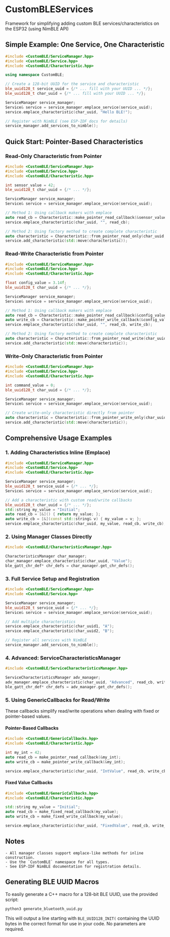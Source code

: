 
# CustomBLEServices
Framework for simplifying adding custom BLE services/characteristics on the ESP32 (using NimBLE API)

## Simple Example: One Service, One Characteristic

```cpp
#include <CustomBLE/ServiceManager.hpp>
#include <CustomBLE/Service.hpp>
#include <CustomBLE/Characteristic.hpp>

using namespace CustomBLE;

// Create a 128-bit UUID for the service and characteristic
ble_uuid128_t service_uuid = {/* ... fill with your UUID ... */};
ble_uuid128_t char_uuid = {/* ... fill with your UUID ... */};

ServiceManager service_manager;
Service& service = service_manager.emplace_service(service_uuid);
service.emplace_characteristic(char_uuid, "Hello BLE!");

// Register with NimBLE (see ESP-IDF docs for details)
service_manager.add_services_to_nimble();
```

## Quick Start: Pointer-Based Characteristics

### Read-Only Characteristic from Pointer
```cpp
#include <CustomBLE/ServiceManager.hpp>
#include <CustomBLE/Service.hpp>
#include <CustomBLE/Characteristic.hpp>

int sensor_value = 42;
ble_uuid128_t char_uuid = {/* ... */};

ServiceManager service_manager;
Service& service = service_manager.emplace_service(service_uuid);

// Method 1: Using callback makers with emplace
auto read_cb = Characteristic::make_pointer_read_callback(&sensor_value);
service.emplace_characteristic(char_uuid, "", read_cb);

// Method 2: Using factory method to create complete characteristic
auto characteristic = Characteristic::from_pointer_read_only(char_uuid, &sensor_value);
service.add_characteristic(std::move(characteristic));
```

### Read-Write Characteristic from Pointer
```cpp
#include <CustomBLE/ServiceManager.hpp>
#include <CustomBLE/Service.hpp>
#include <CustomBLE/Characteristic.hpp>

float config_value = 3.14f;
ble_uuid128_t char_uuid = {/* ... */};

ServiceManager service_manager;
Service& service = service_manager.emplace_service(service_uuid);

// Method 1: Using callback makers with emplace
auto read_cb = Characteristic::make_pointer_read_callback(&config_value);
auto write_cb = Characteristic::make_pointer_write_callback(&config_value);
service.emplace_characteristic(char_uuid, "", read_cb, write_cb);

// Method 2: Using factory method to create complete characteristic
auto characteristic = Characteristic::from_pointer_read_write(char_uuid, &config_value);
service.add_characteristic(std::move(characteristic));
```

### Write-Only Characteristic from Pointer
```cpp
#include <CustomBLE/ServiceManager.hpp>
#include <CustomBLE/Service.hpp>
#include <CustomBLE/Characteristic.hpp>

int command_value = 0;
ble_uuid128_t char_uuid = {/* ... */};

ServiceManager service_manager;
Service& service = service_manager.emplace_service(service_uuid);

// Create write-only characteristic directly from pointer
auto characteristic = Characteristic::from_pointer_write_only(char_uuid, &command_value);
service.add_characteristic(std::move(characteristic));
```

## Comprehensive Usage Examples

### 1. Adding Characteristics Inline (Emplace)

```cpp
#include <CustomBLE/ServiceManager.hpp>
#include <CustomBLE/Service.hpp>
#include <CustomBLE/Characteristic.hpp>

ServiceManager service_manager;
ble_uuid128_t service_uuid = {/* ... */};
Service& service = service_manager.emplace_service(service_uuid);

// Add a characteristic with custom read/write callbacks
ble_uuid128_t char_uuid = {/* ... */};
std::string my_value = "Initial";
auto read_cb = [&]() { return my_value; };
auto write_cb = [&](const std::string& v) { my_value = v; };
service.emplace_characteristic(char_uuid, my_value, read_cb, write_cb);
```

### 2. Using Manager Classes Directly

```cpp
#include <CustomBLE/CharacteristicsManager.hpp>

CharacteristicsManager char_manager;
char_manager.emplace_characteristic(char_uuid, "Value");
ble_gatt_chr_def* chr_defs = char_manager.get_chr_defs();
```

### 3. Full Service Setup and Registration

```cpp
#include <CustomBLE/ServiceManager.hpp>
#include <CustomBLE/Service.hpp>

ServiceManager service_manager;
ble_uuid128_t service_uuid = {/* ... */};
Service& service = service_manager.emplace_service(service_uuid);

// Add multiple characteristics
service.emplace_characteristic(char_uuid1, "A");
service.emplace_characteristic(char_uuid2, "B");

// Register all services with NimBLE
service_manager.add_services_to_nimble();
```

### 4. Advanced: ServiceCharacteristicsManager


```cpp
#include <CustomBLE/ServiceCharacteristicsManager.hpp>

ServiceCharacteristicsManager adv_manager;
adv_manager.emplace_characteristic(char_uuid, "Advanced", read_cb, write_cb);
ble_gatt_chr_def* chr_defs = adv_manager.get_chr_defs();
```

### 5. Using GenericCallbacks for Read/Write

These callbacks simplify read/write operations when dealing with fixed or pointer-based values.

#### Pointer-Based Callbacks
```cpp
#include <CustomBLE/GenericCallbacks.hpp>
#include <CustomBLE/Characteristic.hpp>

int my_int = 42;
auto read_cb = make_pointer_read_callback(&my_int);
auto write_cb = make_pointer_write_callback(&my_int);

service.emplace_characteristic(char_uuid, "IntValue", read_cb, write_cb);
```

#### Fixed Value Callbacks
```cpp
#include <CustomBLE/GenericCallbacks.hpp>
#include <CustomBLE/Characteristic.hpp>

std::string my_value = "Initial";
auto read_cb = make_fixed_read_callback(my_value);
auto write_cb = make_fixed_write_callback(my_value);

service.emplace_characteristic(char_uuid, "FixedValue", read_cb, write_cb);
```

## Notes
    - All manager classes support emplace-like methods for inline construction.
    - Use the `CustomBLE` namespace for all types.
    - See ESP-IDF NimBLE documentation for registration details.

## Generating BLE UUID Macros

To easily generate a C++ macro for a 128-bit BLE UUID, use the provided script:

```sh
python3 generate_bluetooth_uuid.py
```

This will output a line starting with `BLE_UUID128_INIT(` containing the UUID bytes in the correct format for use in your code. No parameters are required.
